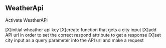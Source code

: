WeatherApi
---------

Activate WeatherAPi

[X]initial wheather api key
[X]create function that gets a city input
[X]add API url in order to set the correct respond attribute to get a response
[X]set city input as a query parameter into the API url and make a request

